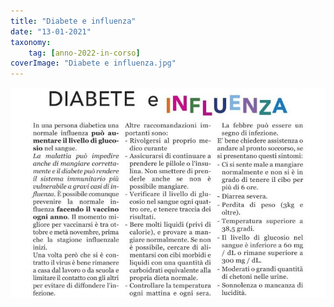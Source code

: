 ```yaml
---
title: "Diabete e influenza"
date: "13-01-2021"
taxonomy: 
    tag: [anno-2022-in-corso]
coverImage: "Diabete e influenza.jpg"
---
```


![Diabete e influenza](images/Diabete%20e%20influenza.jpg)
